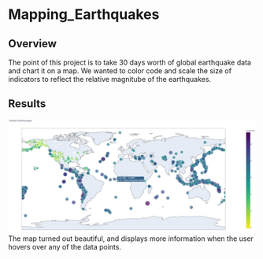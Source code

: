 # Mapping_Earthquakes
## Overview
The point of this project is to take 30 days worth of global earthquake data and chart it on a map. We wanted to color code and scale the size of indicators to reflect the relative magnitube of the earthquakes.
## Results 
![Earthquakes Sample Image](images/map_image.jpg)
The map turned out beautiful, and displays more information when the user hovers over any of the data points.
